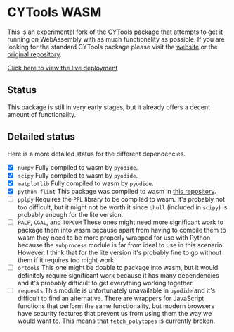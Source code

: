 # CYTools WASM

This is an experimental fork of the [CYTools package](https://cy.tools/) that attempts to get it running on WebAssembly with as much functionality as possible. If you are looking for the standard CYTools package please visit the [website](https://cy.tools/) or the [original repository](https://github.com/LiamMcAllisterGroup/cytools).

[Click here to view the live deployment](https://ariostas.github.io/cytools-wasm/)

## Status

This package is still in very early stages, but it already offers a decent amount of functionality.

## Detailed status

Here is a more detailed status for the different dependencies.

- [x] `numpy`
Fully compiled to wasm by `pyodide`.
- [x] `scipy`
Fully compiled to wasm by `pyodide`.
- [x] `matplotlib`
Fully compiled to wasm by `pyodide`.
- [x] `python-flint`
This package was compiled to wasm in [this repository](https://github.com/ariostas/python-flint-wasm).
- [ ] `pplpy`
Requires the `PPL` library to be compiled to wasm. It's probably not too difficult, but it might not be worth it since `qhull` (included in `scipy`) is probably enough for the lite version.
- [ ] `PALP`, `CGAL`, and `TOPCOM`
These ones might need more significant work to package them into wasm because apart from having to compile them to wasm they need to be more properly wrapped for use with Python because the `subprocess` module is far from ideal to use in this scenario. However, I think that for the lite version it's probably fine to go without them if it requires too might work.
- [ ] `ortools`
This one might be doable to package into wasm, but it would definitely require significant work because it has many dependencies and it's probably difficult to get everything working together.
- [ ] `requests`
This module is unfortunately unavailable in `pyodide` and it's difficult to find an alternative. There are wrappers for JavaScript functions that perform the same functionality, but modern browsers have security features that prevent us from using them the way we would want to. This means that `fetch_polytopes` is currently broken.